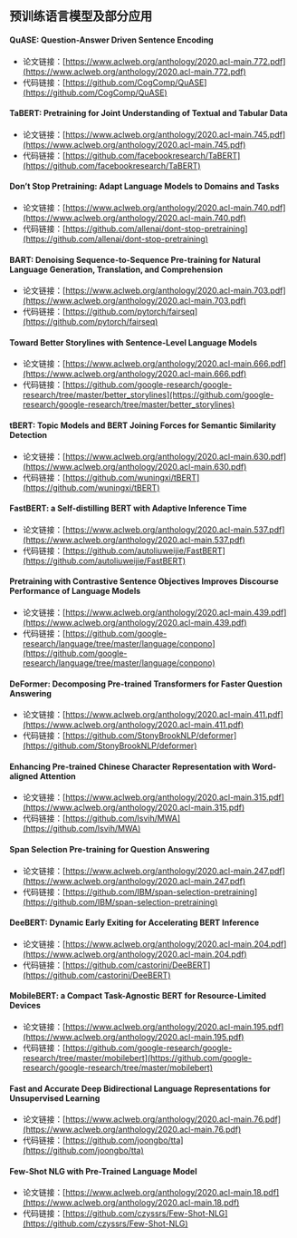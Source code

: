 ## 预训练语言模型及部分应用

#### QuASE: Question-Answer Driven Sentence Encoding

- 论文链接：[https://www.aclweb.org/anthology/2020.acl-main.772.pdf](https://www.aclweb.org/anthology/2020.acl-main.772.pdf)
- 代码链接：[https://github.com/CogComp/QuASE](https://github.com/CogComp/QuASE)

#### TaBERT: Pretraining for Joint Understanding of Textual and Tabular Data

- 论文链接：[https://www.aclweb.org/anthology/2020.acl-main.745.pdf](https://www.aclweb.org/anthology/2020.acl-main.745.pdf)
- 代码链接：[https://github.com/facebookresearch/TaBERT](https://github.com/facebookresearch/TaBERT)

#### Don’t Stop Pretraining: Adapt Language Models to Domains and Tasks

- 论文链接：[https://www.aclweb.org/anthology/2020.acl-main.740.pdf](https://www.aclweb.org/anthology/2020.acl-main.740.pdf)
- 代码链接：[https://github.com/allenai/dont-stop-pretraining](https://github.com/allenai/dont-stop-pretraining)

#### BART: Denoising Sequence-to-Sequence Pre-training for Natural Language Generation, Translation, and Comprehension

- 论文链接：[https://www.aclweb.org/anthology/2020.acl-main.703.pdf](https://www.aclweb.org/anthology/2020.acl-main.703.pdf)
- 代码链接：[https://github.com/pytorch/fairseq](https://github.com/pytorch/fairseq)

#### Toward Better Storylines with Sentence-Level Language Models

- 论文链接：[https://www.aclweb.org/anthology/2020.acl-main.666.pdf](https://www.aclweb.org/anthology/2020.acl-main.666.pdf)
- 代码链接：[https://github.com/google-research/google-research/tree/master/better_storylines](https://github.com/google-research/google-research/tree/master/better_storylines)

#### tBERT: Topic Models and BERT Joining Forces for Semantic Similarity Detection

- 论文链接：[https://www.aclweb.org/anthology/2020.acl-main.630.pdf](https://www.aclweb.org/anthology/2020.acl-main.630.pdf)
- 代码链接：[https://github.com/wuningxi/tBERT](https://github.com/wuningxi/tBERT)

#### FastBERT: a Self-distilling BERT with Adaptive Inference Time

- 论文链接：[https://www.aclweb.org/anthology/2020.acl-main.537.pdf](https://www.aclweb.org/anthology/2020.acl-main.537.pdf)
- 代码链接：[https://github.com/autoliuweijie/FastBERT](https://github.com/autoliuweijie/FastBERT)

#### Pretraining with Contrastive Sentence Objectives Improves Discourse Performance of Language Models

- 论文链接：[https://www.aclweb.org/anthology/2020.acl-main.439.pdf](https://www.aclweb.org/anthology/2020.acl-main.439.pdf)
- 代码链接：[https://github.com/google-research/language/tree/master/language/conpono](https://github.com/google-research/language/tree/master/language/conpono)

#### DeFormer: Decomposing Pre-trained Transformers for Faster Question Answering

- 论文链接：[https://www.aclweb.org/anthology/2020.acl-main.411.pdf](https://www.aclweb.org/anthology/2020.acl-main.411.pdf)
- 代码链接：[https://github.com/StonyBrookNLP/deformer](https://github.com/StonyBrookNLP/deformer)

#### Enhancing Pre-trained Chinese Character Representation with Word-aligned Attention

- 论文链接：[https://www.aclweb.org/anthology/2020.acl-main.315.pdf](https://www.aclweb.org/anthology/2020.acl-main.315.pdf)
- 代码链接：[https://github.com/lsvih/MWA](https://github.com/lsvih/MWA)

#### Span Selection Pre-training for Question Answering

- 论文链接：[https://www.aclweb.org/anthology/2020.acl-main.247.pdf](https://www.aclweb.org/anthology/2020.acl-main.247.pdf)
- 代码链接：[https://github.com/IBM/span-selection-pretraining](https://github.com/IBM/span-selection-pretraining)

#### DeeBERT: Dynamic Early Exiting for Accelerating BERT Inference

- 论文链接：[https://www.aclweb.org/anthology/2020.acl-main.204.pdf](https://www.aclweb.org/anthology/2020.acl-main.204.pdf)
- 代码链接：[https://github.com/castorini/DeeBERT](https://github.com/castorini/DeeBERT)

#### MobileBERT: a Compact Task-Agnostic BERT for Resource-Limited Devices

- 论文链接：[https://www.aclweb.org/anthology/2020.acl-main.195.pdf](https://www.aclweb.org/anthology/2020.acl-main.195.pdf)
- 代码链接：[https://github.com/google-research/google-research/tree/master/mobilebert](https://github.com/google-research/google-research/tree/master/mobilebert)

#### Fast and Accurate Deep Bidirectional Language Representations for Unsupervised Learning

- 论文链接：[https://www.aclweb.org/anthology/2020.acl-main.76.pdf](https://www.aclweb.org/anthology/2020.acl-main.76.pdf)
- 代码链接：[https://github.com/joongbo/tta](https://github.com/joongbo/tta)

#### Few-Shot NLG with Pre-Trained Language Model

- 论文链接：[https://www.aclweb.org/anthology/2020.acl-main.18.pdf](https://www.aclweb.org/anthology/2020.acl-main.18.pdf)
- 代码链接：[https://github.com/czyssrs/Few-Shot-NLG](https://github.com/czyssrs/Few-Shot-NLG)









